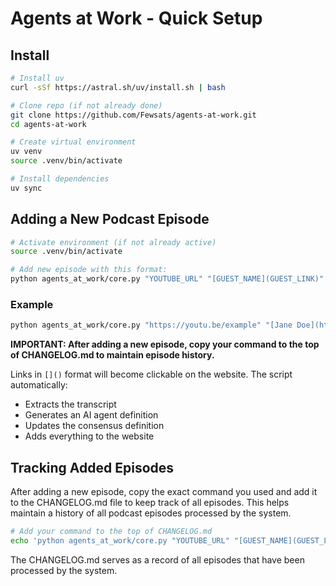 # Agents at Work - Quick Setup

## Install 
```bash
# Install uv
curl -sSf https://astral.sh/uv/install.sh | bash

# Clone repo (if not already done)
git clone https://github.com/Fewsats/agents-at-work.git
cd agents-at-work

# Create virtual environment
uv venv
source .venv/bin/activate

# Install dependencies
uv sync
```

## Adding a New Podcast Episode
```bash
# Activate environment (if not already active)
source .venv/bin/activate

# Add new episode with this format:
python agents_at_work/core.py "YOUTUBE_URL" "[GUEST_NAME](GUEST_LINK)" "TITLE @ [COMPANY](COMPANY_LINK)"
```

### Example
```bash
python agents_at_work/core.py "https://youtu.be/example" "[Jane Doe](https://twitter.com/janedoe)" "CTO @ [AI Company](https://aicompany.com)"
```

**IMPORTANT: After adding a new episode, copy your command to the top of CHANGELOG.md to maintain episode history.**

Links in `[]()` format will become clickable on the website. The script automatically:
- Extracts the transcript
- Generates an AI agent definition
- Updates the consensus definition
- Adds everything to the website

## Tracking Added Episodes

After adding a new episode, copy the exact command you used and add it to the CHANGELOG.md file to keep track of all episodes. This helps maintain a history of all podcast episodes processed by the system.

```bash
# Add your command to the top of CHANGELOG.md
echo 'python agents_at_work/core.py "YOUTUBE_URL" "[GUEST_NAME](GUEST_LINK)" "TITLE @ [COMPANY](COMPANY_LINK)"' >> CHANGELOG.md
```

The CHANGELOG.md serves as a record of all episodes that have been processed by the system.

